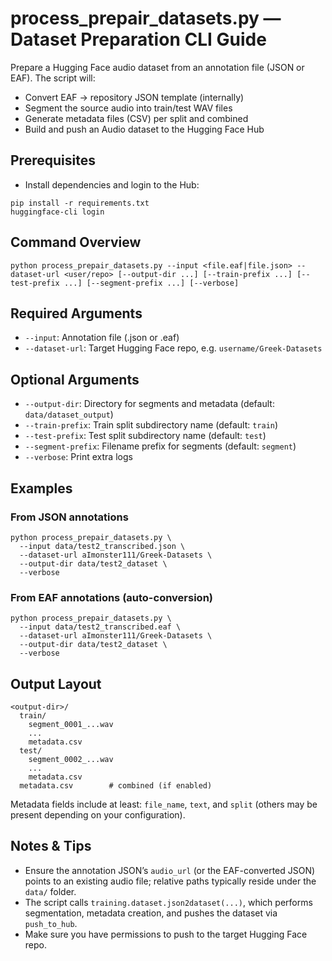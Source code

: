 # process_prepair_datasets.py — Dataset Preparation CLI Guide

Prepare a Hugging Face audio dataset from an annotation file (JSON or EAF). The script will:
- Convert EAF → repository JSON template (internally)
- Segment the source audio into train/test WAV files
- Generate metadata files (CSV) per split and combined
- Build and push an Audio dataset to the Hugging Face Hub

## Prerequisites

- Install dependencies and login to the Hub:
```
pip install -r requirements.txt
huggingface-cli login
```

## Command Overview

```
python process_prepair_datasets.py --input <file.eaf|file.json> --dataset-url <user/repo> [--output-dir ...] [--train-prefix ...] [--test-prefix ...] [--segment-prefix ...] [--verbose]
```

## Required Arguments

- `--input`: Annotation file (.json or .eaf)
- `--dataset-url`: Target Hugging Face repo, e.g. `username/Greek-Datasets`

## Optional Arguments

- `--output-dir`: Directory for segments and metadata (default: `data/dataset_output`)
- `--train-prefix`: Train split subdirectory name (default: `train`)
- `--test-prefix`: Test split subdirectory name (default: `test`)
- `--segment-prefix`: Filename prefix for segments (default: `segment`)
- `--verbose`: Print extra logs

## Examples

### From JSON annotations
```
python process_prepair_datasets.py \
  --input data/test2_transcribed.json \
  --dataset-url aImonster111/Greek-Datasets \
  --output-dir data/test2_dataset \
  --verbose
```

### From EAF annotations (auto-conversion)
```
python process_prepair_datasets.py \
  --input data/test2_transcribed.eaf \
  --dataset-url aImonster111/Greek-Datasets \
  --output-dir data/test2_dataset \
  --verbose
```

## Output Layout

```
<output-dir>/
  train/
    segment_0001_...wav
    ...
    metadata.csv
  test/
    segment_0002_...wav
    ...
    metadata.csv
  metadata.csv        # combined (if enabled)
```

Metadata fields include at least: `file_name`, `text`, and `split` (others may be present depending on your configuration).

## Notes & Tips

- Ensure the annotation JSON’s `audio_url` (or the EAF-converted JSON) points to an existing audio file; relative paths typically reside under the `data/` folder.
- The script calls `training.dataset.json2dataset(...)`, which performs segmentation, metadata creation, and pushes the dataset via `push_to_hub`.
- Make sure you have permissions to push to the target Hugging Face repo.
